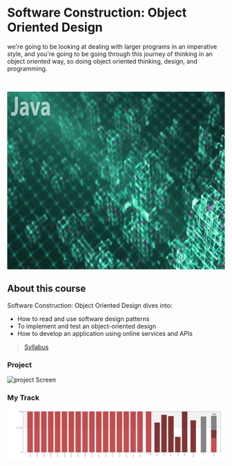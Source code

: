 # Software Construction: Object Oriented Design

we're going to be looking at dealing with larger programs in an imperative style, and you're going to be going through this journey of thinking in an object oriented way, so doing object oriented thinking, design, and programming.

<p>
<br /> <div class="separator" style="clear: both; text-align: center;"> <a href=""><img alt="" border="0" height="411" src="./screens/softconst2-v4_378x225.jpg" width="911" /></a></div>
</p>

## About this course

Software Construction: Object Oriented Design dives into:

- How to read and use software design patterns
- To implement and test an object-oriented design
- How to develop an application using online services and APIs

> [Syllabus](./screens/screencapture-courses-edx-org-courses-course-v1-UBCx-SoftConst2x-3T2017-courseware-b5438c537e7f4d2586449a4fb667c734-d89e7a686fc14c00ad0cdb27560457bb-2018-10-16-02_50_24.png)

### **Project**

![project Screen](finalProject/screens/Final_Project_Complete_Screenshot.png)

### **My Track**

![tracker Screen](./finalProject/screens/ScreenShot2018-11-08at3.27.57AM.png)
